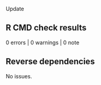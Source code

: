 Update

## R CMD check results
0 errors | 0 warnings | 0 note

## Reverse dependencies
No issues.




